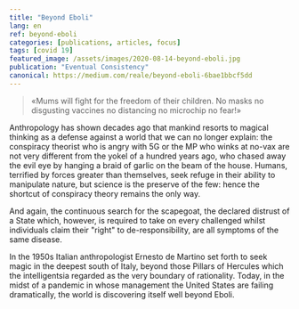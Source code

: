 ```yaml
---
title: "Beyond Eboli"
lang: en
ref: beyond-eboli
categories: [publications, articles, focus]
tags: [covid 19]
featured_image: /assets/images/2020-08-14-beyond-eboli.jpg
publication: "Eventual Consistency"
canonical: https://medium.com/reale/beyond-eboli-6bae1bbcf5dd
---
```


> «Mums will fight for the freedom of their children. No masks no disgusting vaccines no distancing no microchip no fear!»

Anthropology has shown decades ago that mankind resorts to magical thinking as a defense against a world that we can no longer explain: the conspiracy theorist who is angry with 5G or the MP who winks at no-vax are not very different from the yokel of a hundred years ago, who chased away the evil eye by hanging a braid of garlic on the beam of the house. Humans, terrified by forces greater than themselves, seek refuge in their ability to manipulate nature, but science is the preserve of the few: hence the shortcut of conspiracy theory remains the only way.

And again, the continuous search for the scapegoat, the declared distrust of a State which, however, is required to take on every challenged whilst individuals claim their "right" to de-responsibility, are all symptoms of the same disease.

In the 1950s Italian anthropologist Ernesto de Martino set forth to seek magic in the deepest south of Italy, beyond those Pillars of Hercules which the intelligentsia regarded as the very boundary of rationality. Today, in the midst of a pandemic in whose management the United States are failing dramatically, the world is discovering itself well beyond Eboli.

